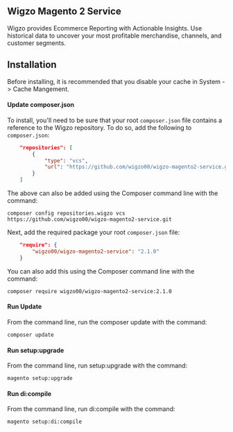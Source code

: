 ## Wigzo Magento 2 Service

Wigzo provides Ecommerce Reporting with Actionable Insights.  Use historical data to uncover your most profitable merchandise, channels, and customer segments.

## Installation

Before installing, it is recommended that you disable your cache in System -> Cache Mangement.

#### Update composer.json
To install, you'll need to be sure that your root `composer.json` file contains a reference to the Wigzo repository.  To do so, add the following to `composer.json`:

```json
    "repositories": [
        {
            "type": "vcs",                                                                                                              
            "url": "https://github.com/wigzo00/wigzo-magento2-service.git"
        }
    ]
```

The above can also be added using the Composer command line with the command:

    composer config repositories.wigzo vcs https://github.com/wigzo00/wigzo-magento2-service.git

Next, add the required package your root `composer.json` file:

```json
    "require": {
        "wigzo00/wigzo-magento2-service": "2.1.0"
    }
```

You can also add this using the Composer command line with the command:

    composer require wigzo00/wigzo-magento2-service:2.1.0

#### Run Update
From the command line, run the composer update with the command:

    composer update

#### Run setup:upgrade
From the command line, run setup:upgrade with the command:

    magento setup:upgrade

#### Run di:compile
From the command line, run di:compile with the command:

    magento setup:di:compile
